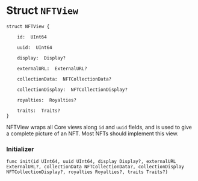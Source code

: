 # Struct `NFTView`

```cadence
struct NFTView {

    id:  UInt64

    uuid:  UInt64

    display:  Display?

    externalURL:  ExternalURL?

    collectionData:  NFTCollectionData?

    collectionDisplay:  NFTCollectionDisplay?

    royalties:  Royalties?

    traits:  Traits?
}
```

NFTView wraps all Core views along `id` and `uuid` fields, and is used
to give a complete picture of an NFT. Most NFTs should implement this
view.

### Initializer

```cadence
func init(id UInt64, uuid UInt64, display Display?, externalURL ExternalURL?, collectionData NFTCollectionData?, collectionDisplay NFTCollectionDisplay?, royalties Royalties?, traits Traits?)
```


